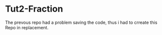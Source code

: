 # Tut2-Fraction
The prevous repo had a problem saving the code, thus i had to crreate this Repo in replacement.

